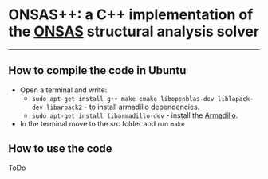 # ONSAS++: a C++ implementation of the [ONSAS](https://github.com/ONSAS/ONSAS) structural analysis solver
------

## How to compile the code in Ubuntu

* Open a terminal and write:
  * `sudo apt-get install g++ make cmake libopenblas-dev liblapack-dev libarpack2` - to install armadillo dependencies.
  * `sudo apt-get install libarmadillo-dev` - install the [Armadillo](http://arma.sourceforge.net/).
* In the terminal move to the src folder and run `make`

## How to use the code

ToDo
